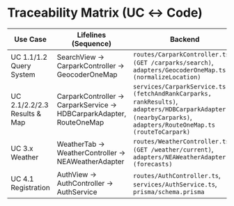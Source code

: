 # Traceability Matrix (UC ↔ Code)

| Use Case | Lifelines (Sequence) | Backend | Frontend |
|---|---|---|---|
| UC 1.1/1.2 Query System | SearchView → CarparkController → GeocoderOneMap | `routes/CarparkController.ts (GET /carparks/search)`, `adapters/GeocoderOneMap.ts (normalizeLocation)` | `routes/SearchView.tsx`, `lib/api.ts` |
| UC 2.1/2.2/2.3 Results & Map | CarparkController → CarparkService → HDBCarparkAdapter, RouteOneMap | `services/CarparkService.ts (fetchAndRankCarparks, rankResults)`, `adapters/HDBCarparkAdapter.ts (nearbyCarparks)`, `adapters/RouteOneMap.ts (routeToCarpark)` | `routes/ResultsView.tsx`, `components/MapView.tsx` |
| UC 3.x Weather | WeatherTab → WeatherController → NEAWeatherAdapter | `routes/WeatherController.ts (GET /weather/current)`, `adapters/NEAWeatherAdapter.ts (forecasts)` | `routes/WeatherTab.tsx` |
| UC 4.1 Registration | AuthView → AuthController → AuthService | `routes/AuthController.ts`, `services/AuthService.ts`, `prisma/schema.prisma` | `routes/AuthView.tsx` |
